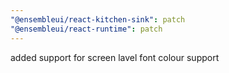 ```yaml
---
"@ensembleui/react-kitchen-sink": patch
"@ensembleui/react-runtime": patch
---
```


added support for screen lavel font colour support
